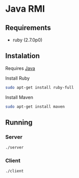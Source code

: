 # Java RMI

## Requirements
- ruby (2.7.0p0)

## Instalation
Requires [Java](https://java.com/en/download/help/download_options.html)

Install Ruby
```sh
sudo apt-get install ruby-full
```
Install Maven
```sh
sudo apt-get install maven

```
## Running
### Server
```sh
./server
```

### Client
```sh
./client
```
